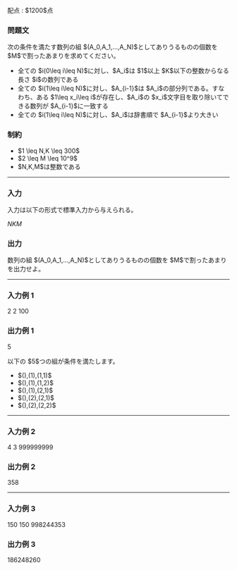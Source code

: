 
<div>

<span>

<span>

<p>
配点 : $1200$点
</p>

<div>

<section>

### **問題文**

<p>
次の条件を満たす数列の組 $(A_0,A_1,...,A_N)$としてありうるものの個数を $M$で割ったあまりを求めてください。
</p>

<ul>

<li>
全ての $i(0\leq i\leq N)$に対し、$A_i$は $1$以上 $K$以下の整数からなる長さ $i$の数列である
</li>

<li>
全ての $i(1\leq i\leq N)$に対し、$A_{i-1}$は $A_i$の部分列である。すなわち、ある $1\leq x_i\leq i$が存在し、$A_i$の $x_i$文字目を取り除いてできる数列が $A_{i-1}$に一致する
</li>

<li>
全ての $i(1\leq i\leq N)$に対し、$A_i$は辞書順で $A_{i-1}$より大きい
</li>

</ul>

</section>

</div>

<div>

<section>

### **制約**

<ul>

<li>
$1 \leq N,K \leq 300$
</li>

<li>
$2 \leq M \leq 10^9$
</li>

<li>
$N,K,M$は整数である
</li>

</ul>

</section>

</div>

---

<div>

<div>

<section>

### **入力**

<p>
入力は以下の形式で標準入力から与えられる。
</p>

<div>

$N$$K$$M$
</div>

</section>

</div>

<div>

<section>

### **出力**

<p>
数列の組 $(A_0,A_1,...,A_N)$としてありうるものの個数を $M$で割ったあまりを出力せよ。
</p>

</section>

</div>

</div>

---

<div>

<section>

### **入力例 1**

<div>

2 2 100

</div>

</section>

</div>

<div>

<section>

### **出力例 1**

<div>

5

</div>

<p>
以下の $5$つの組が条件を満たします。
</p>

<ul>

<li>
$(),(1),(1,1)$
</li>

<li>
$(),(1),(1,2)$
</li>

<li>
$(),(1),(2,1)$
</li>

<li>
$(),(2),(2,1)$
</li>

<li>
$(),(2),(2,2)$
</li>

</ul>

</section>

</div>

---

<div>

<section>

### **入力例 2**

<div>

4 3 999999999

</div>

</section>

</div>

<div>

<section>

### **出力例 2**

<div>

358

</div>

</section>

</div>

---

<div>

<section>

### **入力例 3**

<div>

150 150 998244353

</div>

</section>

</div>

<div>

<section>

### **出力例 3**

<div>

186248260

</div>

</section>

</div>

</span>

</span>

</div>
